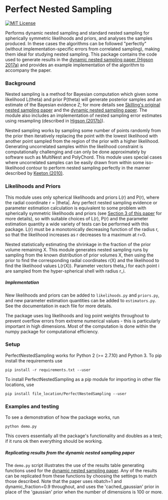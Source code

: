 Perfect Nested Sampling
=======================

[![MIT License](https://img.shields.io/badge/license-MIT-blue.svg)](https://github.com/ejhigson/PerfectNestedSampling/LICENSE)


Performs dynamic nested sampling and standard nested sampling for spherically symmetric likelihoods and priors, and analyses the samples produced.
In these cases the algorithms can be followed "perfectly" (without implementation-specific errors from correlated sampling), making them ideal for studying nested sampling.
This package contains the code used to generate results in the [dynamic nested sampling paper (Higson 2017a)](https://arxiv.org/abs/1704.03459) and provides an example implementation of the algorithm to accompany the paper.

### Background

Nested sampling is a method for Bayesian computation which given some likelihood L(theta) and prior P(theta) will generate posterior samples and an estimate of the Bayesian evidence Z; for more details see [Skilling's original nested sampling paper](https://projecteuclid.org/euclid.ba/1340370944) and the [dynamic nested sampling paper](https://arxiv.org/abs/1704.03459).
The module also includes an implementation of nested sampling error estimates using resampling (described in [Higson (2017b)](https://arxiv.org/abs/1703.09701)).

Nested sampling works by sampling some number of points randomly from the prior then iteratively replacing the point with the lowest likelihood with another point sampled from the region of the prior with a higher likelihood.
Generating uncorrelated samples within the likelihood constraint is computationally challenging and can only be done approximately by software such as MultiNest and PolyChord.
This module uses special cases where uncorrelated samples can be easily drawn from within some iso-likelihood contour to perform nested sampling perfectly in the manner described by [Keeton (2010)](https://academic.oup.com/mnras/article/414/2/1418/977810).

### Likelihoods and Priors

This module uses only spherical likelihoods and priors L(r) and P(r), where the radial coordinate r = |theta|.
Any perfect nested sampling evidence or parameter estimation calculation is equivalent to some problem with spherically symmetric likelihoods and priors (see [Section 3 of this paper](https://arxiv.org/abs/1703.09701) for more details), so with suitable choices of L(r), P(r) and the parameter estimation quantity a wide variety of tests can be performed with this package.
L(r) must be a monotonically decreasing function of the radius r, so that the likelihood increases as r decreases to a maximum at r=0.

Nested statistically estimating the shrinkage in the fraction of the prior volume remaining X.
This module generates nested sampling runs by sampling from the known distribution of prior volumes X, then using the prior to find the corresponding radial coordinates r(X) and the likelihood to find the likelihood values L(r(X)).
Parameter vectors theta_i for each point i are sampled from the hyper-spherical shell with radius r_i.

##### Implementation

New likelihoods and priors can be added to `likelihoods.py` and `priors.py`, and new parameter estimation quantities can be added to `estimators.py`.
See the documentation in each file for more details.

The package uses log likelihoods and log point weights throughout to prevent overflow errors from extreme numerical values - this is particularly important in high dimensions.
Most of the computation is done within the numpy package for computational efficiency.

### Setup

PerfectNestedSampling works for Python 2 (>= 2.7.10) and Python 3.
To pip install the requirements use
```
pip install -r requirements.txt --user
```

To install PerfectNestedSampling as a pip module for importing in other file locations, use

```
pip install file_location/PerfectNestedSampling --user
```

### Examples and testing

To see a demonstration of how the package works, run

```
python demo.py
```

This covers essentially all the package's functionality and doubles as a test; if it runs ok then everything should be working.

##### Replicating results from the dynamic nested sampling paper

The `demo.py` script illustrates the use of the results table generating functions used for the [dynamic nested sampling paper](https://arxiv.org/abs/1704.03459).
Any of the results can be replicated from these functions by choosing the settings to match those described. Note that the paper uses nbatch=1 and dynamic_fraction=0.9 throughout, and uses the 'cached_gaussian' prior in place of the 'gaussian' prior when the number of dimensions is 100 or more.
